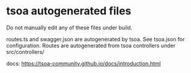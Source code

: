 # tsoa autogenerated files

Do not manually edit any of these files under build.

routes.ts and swagger.json are autogenerated by tsoa. See tsoa.json for configuration.
Routes are autogenerated from tsoa controllers under src/controllers/

docs: <https://tsoa-community.github.io/docs/introduction.html>
